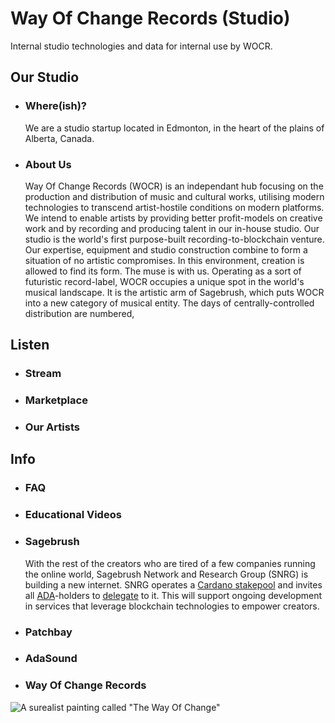 
# Way Of Change Records (Studio)
Internal studio technologies and data for internal use by WOCR.

## Our Studio
- ### Where(ish)?

    We are a studio startup located in Edmonton, in the heart of the plains of Alberta, Canada.
- ### About Us
    
    Way Of Change Records (WOCR) is an independant hub focusing on the production and distribution of music and cultural works, utilising modern technologies to transcend artist-hostile conditions on modern platforms. We intend to enable artists by providing better profit-models on creative work and by recording and producing talent in our in-house studio.
    Our studio is the world's first purpose-built recording-to-blockchain venture.  Our expertise, equipment and studio construction combine to form a situation of no artistic compromises.  In this environment, creation is allowed to find its form.  The muse is with us. 
    Operating as a sort of futuristic record-label, WOCR occupies a unique spot in the world's musical landscape. It is the artistic arm of Sagebrush, which puts WOCR into a new category of musical entity. The days of centrally-controlled distribution are numbered,
  
## Listen
  - ### Stream
  - ### Marketplace
  - ### Our Artists
  
## Info
  - ### FAQ
  - ### Educational Videos
  - ### Sagebrush
    With the rest of the creators who are tired of a few companies running the online world, Sagebrush Network and Research Group (SNRG) is building a new internet. SNRG operates a [Cardano stakepool](https://cexplorer.io/pool/pool1dkpt0xwf0wzh0xzkqzxlyygznj9pt8pw6sdze7cs8tdd26hc3v2) and invites all [ADA](https://cardano.org/what-is-ada/)-holders to [delegate](https://cardano.org/stake-pool-delegation/) to it. This will support ongoing development in services that leverage blockchain technologies to empower creators.
  - ### Patchbay
  - ### AdaSound
  
  
  - ### Way Of Change Records


![A surealist painting called "The Way Of Change"](https://github.com/wayofchange/studio/blob/main/images/surrealist%20way%20of%20change2.png)
